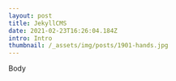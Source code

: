 ```yaml
---
layout: post
title: JekyllCMS
date: 2021-02-23T16:26:04.184Z
intro: Intro
thumbnail: /_assets/img/posts/1901-hands.jpg
---
```

Body